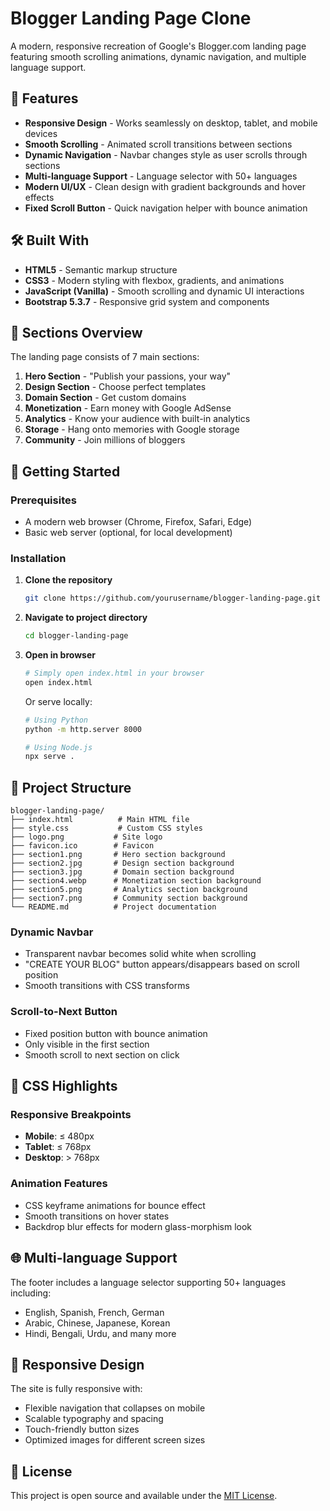 # Blogger Landing Page Clone

A modern, responsive recreation of Google's Blogger.com landing page featuring smooth scrolling animations, dynamic navigation, and multiple language support.

## 🎯 Features

- **Responsive Design** - Works seamlessly on desktop, tablet, and mobile devices
- **Smooth Scrolling** - Animated scroll transitions between sections
- **Dynamic Navigation** - Navbar changes style as user scrolls through sections
- **Multi-language Support** - Language selector with 50+ languages
- **Modern UI/UX** - Clean design with gradient backgrounds and hover effects
- **Fixed Scroll Button** - Quick navigation helper with bounce animation

## 🛠️ Built With

- **HTML5** - Semantic markup structure
- **CSS3** - Modern styling with flexbox, gradients, and animations
- **JavaScript (Vanilla)** - Smooth scrolling and dynamic UI interactions
- **Bootstrap 5.3.7** - Responsive grid system and components

## 📱 Sections Overview

The landing page consists of 7 main sections:

1. **Hero Section** - "Publish your passions, your way"
2. **Design Section** - Choose perfect templates
3. **Domain Section** - Get custom domains
4. **Monetization** - Earn money with Google AdSense
5. **Analytics** - Know your audience with built-in analytics
6. **Storage** - Hang onto memories with Google storage
7. **Community** - Join millions of bloggers

## 🚀 Getting Started

### Prerequisites

- A modern web browser (Chrome, Firefox, Safari, Edge)
- Basic web server (optional, for local development)

### Installation

1. **Clone the repository**
   ```bash
   git clone https://github.com/yourusername/blogger-landing-page.git
   ```

2. **Navigate to project directory**
   ```bash
   cd blogger-landing-page
   ```

3. **Open in browser**
   ```bash
   # Simply open index.html in your browser
   open index.html
   ```

   Or serve locally:
   ```bash
   # Using Python
   python -m http.server 8000
   
   # Using Node.js
   npx serve .
   ```

## 📁 Project Structure

```
blogger-landing-page/
├── index.html          # Main HTML file
├── style.css           # Custom CSS styles
├── logo.png           # Site logo
├── favicon.ico        # Favicon
├── section1.png       # Hero section background
├── section2.jpg       # Design section background
├── section3.jpg       # Domain section background
├── section4.webp      # Monetization section background
├── section5.png       # Analytics section background
├── section7.png       # Community section background
└── README.md          # Project documentation
```

### Dynamic Navbar
- Transparent navbar becomes solid white when scrolling
- "CREATE YOUR BLOG" button appears/disappears based on scroll position
- Smooth transitions with CSS transforms

### Scroll-to-Next Button
- Fixed position button with bounce animation
- Only visible in the first section
- Smooth scroll to next section on click

## 🎨 CSS Highlights

### Responsive Breakpoints
- **Mobile**: ≤ 480px
- **Tablet**: ≤ 768px
- **Desktop**: > 768px

### Animation Features
- CSS keyframe animations for bounce effect
- Smooth transitions on hover states
- Backdrop blur effects for modern glass-morphism look

## 🌐 Multi-language Support

The footer includes a language selector supporting 50+ languages including:
- English, Spanish, French, German
- Arabic, Chinese, Japanese, Korean
- Hindi, Bengali, Urdu, and many more

## 📱 Responsive Design

The site is fully responsive with:
- Flexible navigation that collapses on mobile
- Scalable typography and spacing
- Touch-friendly button sizes
- Optimized images for different screen sizes


## 📄 License

This project is open source and available under the [MIT License](LICENSE).
